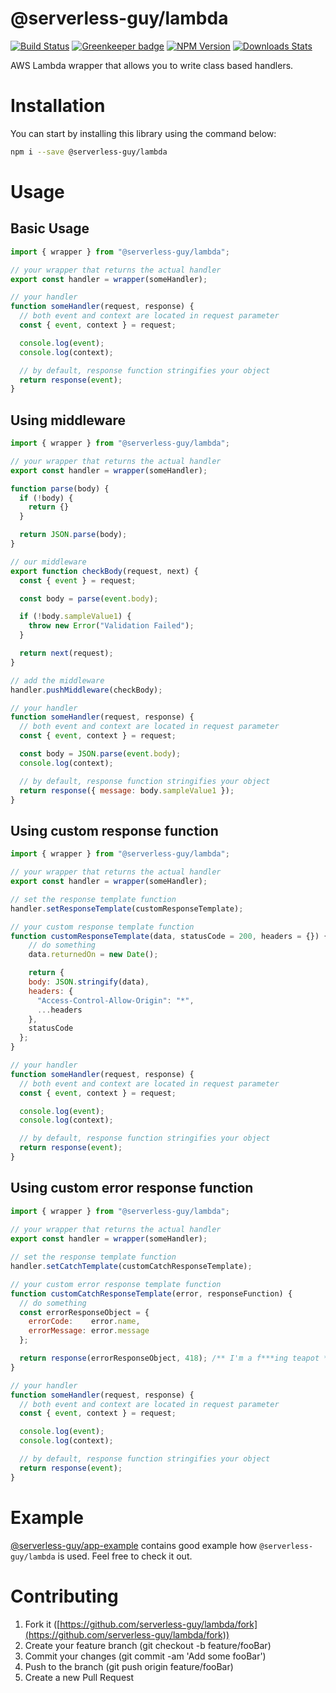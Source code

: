 # @serverless-guy/lambda  

[![Build Status][travis-image]][travis-url]
[![Greenkeeper badge][greenkeeper-image]](https://greenkeeper.io/)
[![NPM Version][npm-image]][npm-url]
[![Downloads Stats][npm-downloads]][npm-url]  
  
AWS Lambda wrapper that allows you to write class based handlers.  
  
  
# Installation  
  
You can start by installing this library using the command below:  
  
```sh
npm i --save @serverless-guy/lambda
```
  
# Usage  
  
## Basic Usage 
  
```javascript
import { wrapper } from "@serverless-guy/lambda";

// your wrapper that returns the actual handler
export const handler = wrapper(someHandler);

// your handler
function someHandler(request, response) {
  // both event and context are located in request parameter
  const { event, context } = request;

  console.log(event);
  console.log(context);

  // by default, response function stringifies your object
  return response(event);
}
```
## Using middleware  
  
```javascript
import { wrapper } from "@serverless-guy/lambda";

// your wrapper that returns the actual handler
export const handler = wrapper(someHandler);

function parse(body) {
  if (!body) {
    return {}
  }

  return JSON.parse(body);
}

// our middleware
export function checkBody(request, next) {
  const { event } = request;

  const body = parse(event.body);

  if (!body.sampleValue1) {
    throw new Error("Validation Failed");
  }

  return next(request);
}

// add the middleware
handler.pushMiddleware(checkBody);

// your handler
function someHandler(request, response) {
  // both event and context are located in request parameter
  const { event, context } = request;

  const body = JSON.parse(event.body);
  console.log(context);

  // by default, response function stringifies your object
  return response({ message: body.sampleValue1 });
}
```  
  
## Using custom response function  
  
```javascript
import { wrapper } from "@serverless-guy/lambda";

// your wrapper that returns the actual handler
export const handler = wrapper(someHandler);

// set the response template function
handler.setResponseTemplate(customResponseTemplate);

// your custom response template function
function customResponseTemplate(data, statusCode = 200, headers = {}) {
    // do something
    data.returnedOn = new Date();

    return {
    body: JSON.stringify(data),
    headers: {
      "Access-Control-Allow-Origin": "*",
      ...headers
    },
    statusCode
  };
}

// your handler
function someHandler(request, response) {
  // both event and context are located in request parameter
  const { event, context } = request;

  console.log(event);
  console.log(context);

  // by default, response function stringifies your object
  return response(event);
}
```
## Using custom error response function  
  
```javascript
import { wrapper } from "@serverless-guy/lambda";
 
// your wrapper that returns the actual handler
export const handler = wrapper(someHandler);

// set the response template function
handler.setCatchTemplate(customCatchResponseTemplate);

// your custom error response template function
function customCatchResponseTemplate(error, responseFunction) {
  // do something
  const errorResponseObject = {
    errorCode:    error.name,
    errorMessage: error.message
  };

  return response(errorResponseObject, 418); /** I'm a f***ing teapot */
}

// your handler
function someHandler(request, response) {
  // both event and context are located in request parameter
  const { event, context } = request;

  console.log(event);
  console.log(context);

  // by default, response function stringifies your object
  return response(event);
}
```
  
# Example  
  
[@serverless-guy/app-example](https://github.com/serverless-guy/app-example) contains good example how `@serverless-guy/lambda` is used. Feel free to check it out.
# Contributing
  
1. Fork it ([https://github.com/serverless-guy/lambda/fork](https://github.com/serverless-guy/lambda/fork))  
2. Create your feature branch (git checkout -b feature/fooBar)  
3. Commit your changes (git commit -am 'Add some fooBar')  
4. Push to the branch (git push origin feature/fooBar)  
5. Create a new Pull Request  
  
<!-- Markdown link & img dfn's -->
[npm-image]: https://img.shields.io/npm/v/@serverless-guy/lambda.svg?style=flat-square
[npm-url]: https://www.npmjs.com/package/@serverless-guy/lambda
[npm-downloads]: https://img.shields.io/npm/dm/@serverless-guy/lambda.svg?style=flat-square
[travis-image]: https://travis-ci.org/serverless-guy/lambda.svg?branch=2.0
[travis-url]: https://travis-ci.org/serverless-guy/lambda
[greenkeeper-image]: https://badges.greenkeeper.io/serverless-guy/lambda.svg